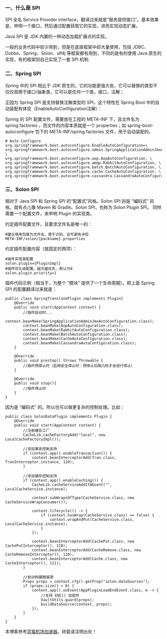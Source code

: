
### 一、什么是 SPI


SPI 全名 Service Provider interface，翻译过来就是“服务提供接口”。基本效果是，申明一个接口，然后通过配置获取它的实现，进而实现动态扩展。


Java SPI 是 JDK 内置的一种动态加载扩展点的实现。


一般的业务代码中较少用到，但是在底层框架中却大量使用，包括 JDBC、Dubbo、Spring、Solon、slf4j 等框架都有用到，不同的是有的使用 Java 原生的实现，有的框架则自己实现了一套 SPI 机制.


### 二、Spring SPI


Spring 中的 SPI 相比于 JDK 原生的，它的功能更强大些，它可以替换的类型不仅仅局限于接口/抽象类，它可以是任何一个类，接口，注解；


正因为 Spring SPI 是支持替换注解类型的 SPI，这个特性在 Spring Boot 中的自动装配有体现（EnableAutoConfiguration注解）：


Spring 的 SPI 配置文件，需要放在工程的 META\-INF 下，且文件名为 spring.factories ，而文件的内容本质就是一个 properties；如 spring\-boot\-autoconfigure 包下的 META\-INF/spring.factories 文件，用于自动装配的。



```
# Auto Configure
org.springframework.boot.autoconfigure.EnableAutoConfiguration=\
org.springframework.boot.autoconfigure.admin.SpringApplicationAdminJmxAutoConfiguration, \
org.springframework.boot.autoconfigure.aop.AopAutoConfiguration, \
org.springframework.boot.autoconfigure.amqp.RabbitAutoConfiguration, \
org.springframework.boot.autoconfigure.batch.BatchAutoConfiguration, \
org.springframework.boot.autoconfigure.cache.CacheAutoConfiguration, \
org.springframework.boot.autoconfigure.cassandra.CassandraAutoConfiguration,

```

### 三、Solon SPI


相对于 Java SPI 和 Spring SPI 的“配置式”风格。Solon SPI 则是 “编码式” 风格。就有点儿像 Maven 和 Gradle。Solon SPI，也称为 Solon Plugin SPI。 同样需要一个配置文件，来申明 Plugin 的实现类。


约定插件配置文件，且要求文件名是唯一的：



```
#建议使用包做为文件名，便于识别，且可避免冲突
META-INF/solon/{packname}.properties

```

约定插件配置内容（就固定的两项）：



```
#插件实现类配置
solon.plugin={PluginImpl}  
#插件优化级配置。越大越优先，默认为0
solon.plugin.priority=1

```

插件代码示例（相当于，为整个 “模块” 提供了一个生命周期）。把上面 Spring SPI 的配置翻译过来就是：



```
public class SpringTranslatePlugin implements Plugin{
    @Override
    public void start(AppContext context) {
        //插件启动时...
        context.beanMake(SpringApplicationAdminJmxAutoConfiguration.class);
        context.beanMake(AopAutoConfiguration.class);
        context.beanMake(RabbitAutoConfiguration.class);
        context.beanMake(BatchAutoConfiguration.class);
        context.beanMake(CacheAutoConfiguration.class);
        context.beanMake(CassandraAutoConfiguration.class);
    }
    
    @Override
    public void prestop() throws Throwable {
        //插件预停止时（启用安全停止时：预停止后隔几秒才会进行停止）
    }
    
    @Override
    public void stop(){
        //插件停止时
    }
}

```

因为是 “编码式” 的。所以也可以做更复杂的控制处理。比如：



```
public class SolonDataPlugin implements Plugin {
    @Override
    public void start(AppContext context) {
        //注册缓存工厂
        CacheLib.cacheFactoryAdd("local", new LocalCacheFactoryImpl());

        //添加事务控制支持
        if (context.app().enableTransaction()) {
            context.beanInterceptorAdd(Tran.class, TranInterceptor.instance, 120);
        }

        //添加缓存控制支持
        if (context.app().enableCaching()) {
            CacheLib.cacheServiceAddIfAbsent("", LocalCacheService.instance);

            context.subWrapsOfType(CacheService.class, new CacheServiceWrapConsumer());

            context.lifecycle(() -> {
                if (context.hasWrap(CacheService.class) == false) {
                    context.wrapAndPut(CacheService.class, LocalCacheService.instance);
                }
            });

            context.beanInterceptorAdd(CachePut.class, new CachePutInterceptor(), 110);
            context.beanInterceptorAdd(CacheRemove.class, new CacheRemoveInterceptor(), 110);
            context.beanInterceptorAdd(Cache.class, new CacheInterceptor(), 111);
        }

        //自动构建数据源
        Props props = context.cfg().getProp("solon.dataSources");
        if (props.size() > 0) {
            context.app().onEvent(AppPluginLoadEndEvent.class, e -> {
                //支持 ENC() 加密符
                VaultUtils.guard(props);
                buildDataSource(context, props);
            });
        }
    }
}

```

 本博客参考[蓝猫机场加速器](https://dahelaoshi.com)。转载请注明出处！
